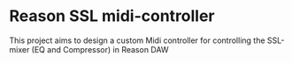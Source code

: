 # Reason SSL midi-controller
This project aims to design a custom Midi controller for controlling the SSL-mixer (EQ and Compressor) in Reason DAW


